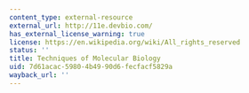 ```yaml
---
content_type: external-resource
external_url: http://11e.devbio.com/
has_external_license_warning: true
license: https://en.wikipedia.org/wiki/All_rights_reserved
status: ''
title: Techniques of Molecular Biology
uid: 7d61acac-5980-4b49-90d6-fecfacf5829a
wayback_url: ''
---
```

